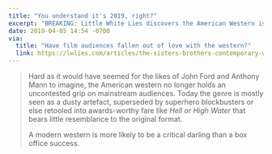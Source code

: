 ```yaml
---
title: "You understand it's 2019, right?"
excerpt: "BREAKING: Little White Lies discovers the American Western is no longer a popular genre."
date: 2019-04-05 14:54 -0700
via:
  title: "Have film audiences fallen out of love with the western?"
  link: https://lwlies.com/articles/the-sisters-brothers-contemporary-western-box-office/
---
```


> Hard as it would have seemed for the likes of John Ford and Anthony Mann to imagine, the American western no longer holds an uncontested grip on mainstream audiences. Today the genre is mostly seen as a dusty artefact, superseded by superhero blockbusters or else retooled into awards-worthy fare like _Hell or High Water_ that bears little resemblance to the original format.
>
> A modern western is more likely to be a critical darling than a box office success.
